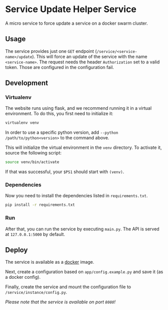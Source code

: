 # Service Update Helper Service

A micro service to force update a service on a docker swarm cluster.

## Usage

The service provides just one `GET` endpoint (`/service/<service-name>/update`). This will force an update of the service with the name `<service-name>`. The request needs the header `Authorization` set to a valid token. Those are configured in the configuration fail.

## Development

### Virtualenv

The website runs using flask, and we recommend running it in a virtual
environment. To do this, you first need to initialize it:

```bash
virtualenv venv
```

In order to use a specific python version, add `--python /path/to/python<version>` to the command above.

This will initialize the virtual environment in the `venv` directory. To
activate it, source the following script:

```bash
source venv/bin/activate
```

If that was successful, your `$PS1` should start with `(venv)`.

### Dependencies

Now you need to install the dependencies listed in `requirements.txt`.

```bash
pip install -r requirements.txt
```

### Run
After that, you can run the service by executing `main.py`. The API is
served at `127.0.0.1:5000` by default.

## Deploy
The service is available as a [docker](https://www.docker.com) image.

Next, create a configuration based on `app/config.example.py` and save it (as a docker config).

Finally, create the service and mount the configuration file to `/service/instance/config.py`.

*Please note that the service is available on port `8080`!*
